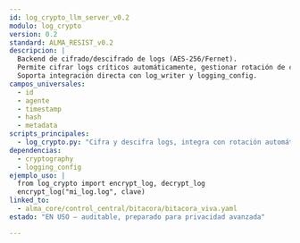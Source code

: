 ```yaml
---
id: log_crypto_llm_server_v0.2
modulo: log_crypto
version: 0.2
standard: ALMA_RESIST_v0.2
descripcion: |
  Backend de cifrado/descifrado de logs (AES-256/Fernet).
  Permite cifrar logs críticos automáticamente, gestionar rotación de claves y ofrecer descifrado manual por CLI.
  Soporta integración directa con log_writer y logging_config.
campos_universales:
  - id
  - agente
  - timestamp
  - hash
  - metadata
scripts_principales:
  - log_crypto.py: "Cifra y descifra logs, integra con rotación automática"
dependencias:
  - cryptography
  - logging_config
ejemplo_uso: |
  from log_crypto import encrypt_log, decrypt_log
  encrypt_log("mi_log.log", clave)
linked_to:
  - alma_core/control_central/bitacora/bitacora_viva.yaml
estado: "EN USO — auditable, preparado para privacidad avanzada"

---
```


